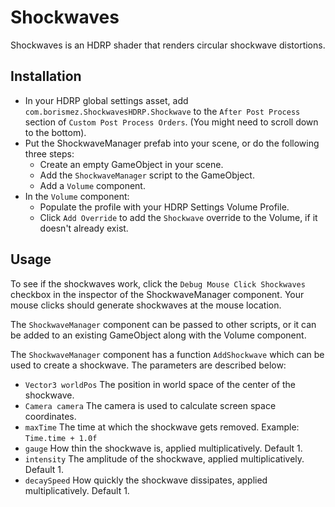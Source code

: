 # Shockwaves

Shockwaves is an HDRP shader that renders circular shockwave distortions.

## Installation

- In your HDRP global settings asset, add `com.borismez.ShockwavesHDRP.Shockwave` to the `After Post Process` section of `Custom Post Process Orders`. (You might need to scroll down to the bottom).
- Put the ShockwaveManager prefab into your scene, or do the following three steps:
	- Create an empty GameObject in your scene.
	- Add the `ShockwaveManager` script to the GameObject.
	- Add a `Volume` component.
- In the `Volume` component:
	- Populate the profile with your HDRP Settings Volume Profile.
	- Click `Add Override` to add the `Shockwave` override to the Volume, if it doesn't already exist.

## Usage

To see if the shockwaves work, click the `Debug Mouse Click Shockwaves` checkbox in the inspector of the ShockwaveManager component. Your mouse clicks should generate shockwaves at the mouse location.

The `ShockwaveManager` component can be passed to other scripts, or it can be added to an existing GameObject along with the Volume component.

The `ShockwaveManager` component has a function `AddShockwave` which can be used to create a shockwave. The parameters are described below:
- `Vector3 worldPos` The position in world space of the center of the shockwave.
- `Camera camera` The camera is used to calculate screen space coordinates.
- `maxTime` The time at which the shockwave gets removed. Example: `Time.time + 1.0f`
- `gauge` How thin the shockwave is, applied multiplicatively. Default 1.
- `intensity` The amplitude of the shockwave, applied multiplicatively. Default 1.
- `decaySpeed` How quickly the shockwave dissipates, applied multiplicatively. Default 1.
